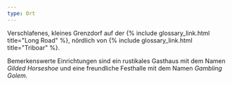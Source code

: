 ```yaml
---
type: Ort
---
```


Verschlafenes, kleines Grenzdorf auf der {% include glossary_link.html title="Long Road" %},
nördlich von {% include glossary_link.html title="Triboar" %}.

Bemerkenswerte Einrichtungen sind ein rustikales Gasthaus mit dem Namen *Gilded Horseshoe* und eine
freundliche Festhalle mit dem Namen *Gambling Golem*.
